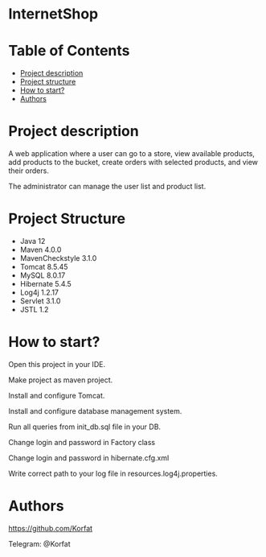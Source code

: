# InternetShop

# Table of Contents
* [Project description](#description)
* [Project structure](#structure)
* [How to start?](#start)
* [Authors](#authors)

# <a name="description"></a>Project description
A web application where a user can go to a store, view available products, add products to the bucket, create orders with selected products, and view their orders.

The administrator can manage the user list and product list.

# <a name="structure"></a>Project Structure
* Java 12
* Maven 4.0.0
* MavenCheckstyle 3.1.0
* Tomcat 8.5.45
* MySQL 8.0.17
* Hibernate 5.4.5
* Log4j 1.2.17
* Servlet 3.1.0
* JSTL 1.2

# <a name="start"></a>How to start?
Open this project in your IDE.

Make project as maven project.

Install and configure Tomcat.

Install and configure database management system.

Run all queries from init_db.sql file in your DB.

Change login and password in Factory class

Change login and password in hibernate.cfg.xml

Write correct path to your log file in resources.log4j.properties.


# <a name="authors"></a>Authors
https://github.com/Korfat

Telegram: @Korfat